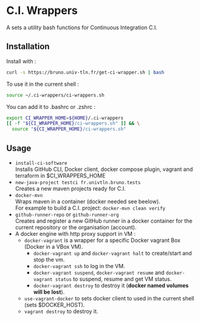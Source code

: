 # C.I. Wrappers

A sets a utility bash functions for Continuous Integration C.I.

## Installation

Install with :

```bash
curl -s https://bruno.univ-tln.fr/get-ci-wrapper.sh | bash
```

To use it in the current shell :

```bash
source ~/.ci-wrappers/ci-wrappers.sh
```

You can add it to .bashrc or .zshrc :

```bash
export CI_WRAPPER_HOME=${HOME}/.ci-wrappers
[[ -f "${CI_WRAPPER_HOME}/ci-wrappers.sh" ]] && \
  source "${CI_WRAPPER_HOME}/ci-wrappers.sh"
```

## Usage

- `install-ci-software` <br/>
  Installs GitHub CLI, Docker client, docker compose plugin, vagrant and terraform in $CI_WRAPPERS_HOME
- `new-java-project testci fr.univtln.bruno.tests` <br/>
  Creates a new maven projects ready for C.I.
- `docker-mvn` <br/>
  Wraps maven in a container (docker needed see beelow).<br/>
  For example to build a C.I. project: `docker-mvn clean verify`
- `github-runner-repo` or `github-runner-org` <br/>
  Creates and register a new GitHub runner in a docker container for the current repository
  or the organisation (account).
- A docker engine with http proxy support in VM :
    - `docker-vagrant` is a wrapper for a specific Docker vagrant Box (Docker in a VBox VM).
        - `docker-vagrant up` and `docker-vagrant halt` to create/start and stop the vm.
        - `docker-vagrant ssh` to log in the VM.
        - `docker-vagrant suspend`, `docker-vagrant resume` and `docker-vagrant status` to suspend, resume and get VM
          status.
        - `docker-vagrant destroy` to destroy it (**docker named volumes will be lost**).
    - `use-vagrant-docker` to sets docker client to used in the current shell (sets $DOCKER_HOST).
    - `vagrant destroy` to destroy it.

